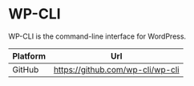 # WP-CLI

WP-CLI is the command-line interface for WordPress.

| Platform | Url                                                              |
|----------|------------------------------------------------------------------|
| GitHub   | https://github.com/wp-cli/wp-cli                                 |
